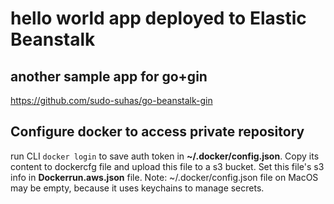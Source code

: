 # hello world app deployed to Elastic Beanstalk

## another sample app for go+gin
https://github.com/sudo-suhas/go-beanstalk-gin

## Configure docker to access private repository
run CLI ```docker login``` to save auth token in **~/.docker/config.json**. Copy its content to dockercfg file and upload this file to a s3 bucket.
Set this file's s3 info in **Dockerrun.aws.json** file.
Note: ~/.docker/config.json file on MacOS may be empty, because it uses keychains to manage secrets.